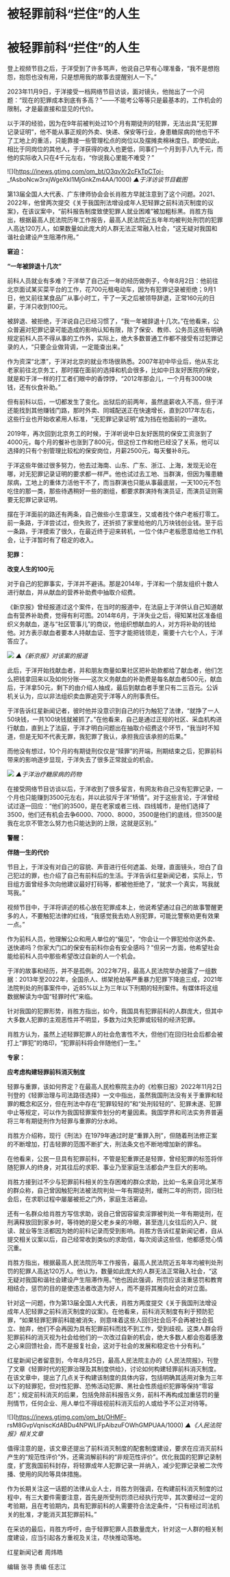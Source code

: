 # 被轻罪前科“拦住”的人生

# 被轻罪前科“拦住”的人生

登上视频节目之后，于洋受到了许多骂声，他说自己早有心理准备，“我不是想抱怨，抱怨也没有用，只是想用我的故事去提醒别人一下。”

2023年11月9日，于洋接受一档网络节目访谈，面对镜头，他抛出了一个问题：“现在的犯罪成本到底有多高？”——不能考公等等只是最基本的，工作机会的限制，才是最直接和显见的代价。

以于洋的经验，因为在9年前被判处过10个月有期徒刑的轻罪，无法出具“无犯罪记录证明”，他不能从事正规的外卖、快递、保安等行业，身患糖尿病的他也干不了工地上的重活，只能靠接一些管理松点的岗位以及摆摊卖棉袜度日。即使如此，相比于同岗位的其他人，于洋获得的收入也更低，同事们一个月到手八九千元，而他的实际收入只在4千元左右，“你说我心里能不难受？”

![](https://inews.gtimg.com/om_bt/O3qvXr2cFkTpCToj-
_fAsboNcw3rxjWgeXkI1MjGnkZm4AA/1000) _▲于洋访谈节目截图_

第13届全国人大代表、广东律师协会会长肖胜方早就注意到了这个问题。2021、2022年，他曾两次提交《关于我国刑法增设成年人犯轻罪之前科消灭制度的议案》，在该议案中，“前科报告制度致使犯罪人就业困难”被加粗标黑。肖胜方指出，根据最高人民法院历年工作报告，最高人民法院近五年年均被判处刑罚的犯罪人高达120万人，如果数量如此庞大的人群无法正常融入社会，“这无疑对我国和谐社会建设产生阻滞作用。”

**窘迫：**

**“一年被辞退十几次”**

前科人员就业有多难？于洋举了自己近一年的经历做例子，今年8月2日：他前往北京面试某买菜平台的工作，花700元租电动车，因为有犯罪记录被拒绝；9月1日，他又前往某食品厂从事小时工，干了一天之后被领导辞退，正常160元的日薪，于洋只收到100元。

被辞退、被拒绝，于洋说自己已经习惯了，“我一年被辞退十几次。”在他看来，公众普遍对犯罪记录可能造成的影响认知有限，除了保安、教师、公务员这些有明确规定前科人员不得从事的工作外，实际上，绝大多数普通工作都不接受有过犯罪记录的人，“只要企业做背调，一定能查出来。”

作为资深“北漂”，于洋对北京的就业市场很熟悉。2007年初中毕业后，他从东北老家前往北京务工，那时摆在面前的选择和机会很多，比如中日友好医院的保安，就是和于洋一样的打工者们眼中的香饽饽，“2012年那会儿，一个月有3000块钱，还有伙食补助。”

但有前科以后，一切都发生了变化。出狱后的前两年，虽然底薪收入不高，但于洋还能找到其他赚钱门路，那时外卖、同城配送正在快速增长，直到2017年左右，这些行业也开始收紧用人标准，“无犯罪记录证明”成为挡在他面前的一道坎。

2019年，再次回到北京务工的时候，于洋听说中日友好医院的保安工资涨到了4000元，每个月的餐补也涨到了800元，但这份工作和他已经没了关系，他可以选择的只有个别管理比较松的保安岗位，月薪2500元，每天餐补8元。

于洋这些年做过很多努力，他去过海南、山东、广东、浙江、上海，发现无论在哪，对无犯罪记录证明的要求都一样严。他也试过去工地、当群演，但因为罹患糖尿病，工地上的重体力活他干不了，而当群演也只能从事最底层，一天100元不包吃住的那一类，那些待遇稍好一些的剧组，都要求群演持有演员证，而演员证则需要无犯罪记录证明。

摆在于洋面前的路还有两条，自己做些小生意谋生，又或者找个体户老板打零工。前一条路，于洋尝试过，但失败了，还折损了家里给他的几万块钱创业钱。至于后一条路，于洋摸索了很久，在最近终于迎来转机，一位个体户老板愿意给他工作机会，让于洋暂时有了稳定的收入。

**犯罪：**

**改变人生的100元**

对于自己的犯罪事实，于洋并不避讳。那是2014年，于洋和一个朋友组织十数人进行献血，并从献血的营养补助费中抽取介绍费。

《新京报》曾经报道过这个案件，在当时的报道中，在法庭上于洋供认自己知道献血有营养补助费，觉得有利可图。2014年6月，于洋失业之后，得知某社区准备组织义务献血，遂与“社区管事儿”的商议，他组织想献血的人，对方将补助的钱给他。对方表示献血者要本人持献血证、签字才能把钱领走，需要十六七个人，于洋答应了。

![](https://inews.gtimg.com/om_bt/OtSi7u86PMGawH5cix4rk938gecO0SKoO7YJuv6k8dnd8AA/1000)
_▲《新京报》对该案的报道_

此后，于洋开始找献血者，并和朋友商量如果社区把补助款都给了献血者，他们怎么把钱拿回来以及如何分账——这次义务献血的补助费是每名献血者500元，献血后，于洋拿50元，剩下的由介绍人抽成，最后到献血者手里只有二三百元。公诉机关认为，应以非法组织卖血罪追究于洋等人的刑事责任。

于洋告诉红星新闻记者，彼时他并没意识到自己的行为触犯了法律，“就挣了一人50块钱，一共100块钱就被抓了。”在他看来，自己是通过正规的社区、采血机构进行献血，直到上了法庭，于洋才明白问题出在抽取介绍费这个环节，“我当时不知道，但是无知不代表无罪，我犯罪了我认，承担我应该承担的后果。”

而他没有想过，10个月的有期徒刑仅仅是“赎罪”的开端，刑期结束之后，犯罪前科带来的影响逐步显现，于洋失去了很多正常就业的机会。

![](https://inews.gtimg.com/om_bt/OVGENAw70ov0_rfq2KXnKJ3GJcYhdYBWJwY62we1RTEdUAA/1000)
_▲于洋治疗糖尿病的药物_

在接受网络节目访谈以后，于洋收到了很多留言，有网友称自己没有犯罪记录，一个月也只能赚到3500元左右，并以此驳斥于洋“矫情”。对于这些言论，于洋曾经试过逐一回应：“他们的3500，是在老家或者三线、四线城市，是他们选择了3500，他们还有机会去争6000、7000、8000，3500是他们的底线，但3500是我在北京不管怎么努力也只能达到的上限，这就是区别。”

**警醒：**

**伴随一生的代价**

节目上，于洋没有对自己的容貌、声音进行任何遮盖、处理，直面镜头，坦白了自己犯过的罪，也介绍了自己有前科后的生活。于洋告诉红星新闻记者，实际上，节目组方面曾经多次向他建议最好打码等，都被他拒绝了，“就求一个真实，骂我就骂我。”

视频节目中，于洋将讲述的核心放在犯罪成本上，他说希望通过自己的故事警醒更多的人，不要触犯法律的红线，“我感觉我去劝人别犯罪，可能比警察劝更有效果一点。”

作为前科人员，他理解公众和用人单位的“偏见”，“你会让一个罪犯给你送外卖、送快递吗？你家大门口的保安有前科你会有安全感吗？”但另一方面，他希望社会能给前科人员中那些希望改过自新的人一个机会。

于洋的故事和经历，并不是孤例。2022年7月，最高人民法院举办披露了一组数据：2013年至2022年，全国杀人、绑架抢劫等严重暴力犯罪下降逾三成，2021年法院判处的刑事案件中，近85%以上为三年以下刑期的轻刑案件。有媒体将这组数据解读为中国“轻罪时代”来临。

针对我国的犯罪形势，肖胜方指出，如今，我国具有犯罪前科的人群庞大，但其中大多数人犯罪的主观恶性并不明显，多数为过失犯罪或较轻的经济犯罪。

肖胜方认为，虽然上述轻罪犯罪人的社会危害性不大，但他们在回归社会后都会被打上“罪犯”的烙印，“犯罪前科将会伴随他们一生。”

**专家：**

**应考虑构建轻罪前科消灭制度**

轻罪与重罪，该如何界定？在最高人民检察院主办的《检察日报》2022年11月2日刊登的《轻罪治理与司法路径选择》一文中指出，虽然我国刑法没有关于重罪和轻罪的概念和区分，但在刑法中存在“犯罪较轻的”和“处刑较轻的”、犯罪未遂、犯罪中止等规定，可以作为我国轻罪案件划分的考量因素。我国学界和司法实务界普遍将三年有期徒刑作为轻罪与重罪的分水岭。

肖胜方介绍称，现行《刑法》在1979年通过时是“重罪入刑”，但随着刑法修正案的不断增加，打击轻罪的范围不断扩大，刑法条文也不断地增加新的罪名。

在他看来，公民一旦具有犯罪前科，不管是犯重罪还是轻罪，曾经犯罪的标签将伴随犯罪人的终身，对其往后的求职、事业乃至家庭生活都会产生巨大的影响。

肖胜方接到过不少与犯罪前科相关的生存困难的群众求助，比如一名来自河北某市的群众称，自己曾因触犯刑法被法院判处一年有期徒刑，缓刑二年的刑罚，回归社会后，在求职过程中屡屡被拒之门外，家庭生活窘迫。

还有一名群众给肖胜方写信求助，说自己曾因容留卖淫罪被判处一年有期徒刑，在刑满释放回到家乡时，等待她的是父老乡亲的冷眼，甚至连儿女往后的入户、就读、就业等生活都因为她的前科记录而受到影响。肖胜方告诉红星新闻记者，自从提交相关议案以后，自己经常收到类似的求助信，每次阅读这些信，他都感觉心情沉重。

肖胜方指出，根据最高人民法院历年工作报告，最高人民法院近五年年均被判处刑罚的犯罪人高达120万人。他认为，数量如此庞大的人群无法正常融入社会，“这无疑对我国和谐社会建设产生阻滞作用。”他也因此强调，刑罚应该注重惩罚和教育相结合，惩罚的目的是使违法者改造为好人，而不是将其推向社会的对立面。

针对这一问题，作为第13届全国人大代表，肖胜方两度提交《关于我国刑法增设成年人犯轻罪之前科消灭制度的议案》。在他看来，前科消灭制度有利于预防犯罪，“如果轻罪犯罪前科能被消失，则意味着这些人回归社会后不会再被社会孤立、抛弃，他们不会再因为具有犯罪前科而找不到工作，受到歧视。这类人群会将犯罪前科的消灭视为社会给他们的一次改过自新的机会，绝大多数人都会抱着感激之心来回馈社会，而不是报复社会，这对于社会的发展和稳定也十分有利。”

红星新闻记者留意到，今年8月25日，最高人民法院主办的《人民法院报》，刊登了文章《轻罪时代的犯罪治理及其制度供给》，讨论如何构建轻罪前科消灭制度。在该文章中，提出了几点关于构建该制度的具体内容，包括明确其适用对象为三年以下的轻罪犯，但对性犯罪、恐怖活动犯罪、黑社会性质组织犯罪等保持“零容忍”；规定前科消灭的后果，包括免除前科报告义务，前科不再构成加重惩罚的量刑情节，任何企业、用人单位不得歧视前科消灭后的人或给予不公正对待等。

![](https://inews.gtimg.com/om_bt/OHMF-
rsM8GvpVqniscKdABDu4NPWLlFpAibzuFOWhGMPUAA/1000) _▲《人民法院报》相关文章_

值得注意的是，该文章还提出了前科消灭制度的配套制度建设，要求在应消灭前科产生的“规范性评价”外，还需消解前科的“非规范性评价”。优化我国的犯罪记录制度，扩宽我国前科封存，将轻罪成年人犯罪记录一并纳入，减少犯罪记录被二次传播、使用的风险等具体措施。

作为长期关注这一话题的法律从业人士，肖胜方则强调，在构建前科消灭制度的过程中，有三大要件需要注意，首先是所受刑罚须已经执行完毕，其次要经过一定的考验期，且在考验期内，具有犯罪前科的人需要符合法定条件，“只有经过司法机关的批准，才能消灭其犯罪前科。”

在采访的最后，肖胜方呼吁，由于轻罪犯罪人员数量庞大，针对这一人群的相关制度建设，应当引起各方重视及关注，尽快推动落地。

红星新闻记者 周炜皓

编辑 张寻 责编 任志江


